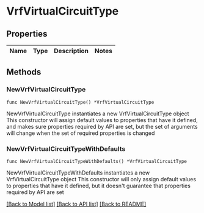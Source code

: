 # VrfVirtualCircuitType

## Properties

Name | Type | Description | Notes
------------ | ------------- | ------------- | -------------

## Methods

### NewVrfVirtualCircuitType

`func NewVrfVirtualCircuitType() *VrfVirtualCircuitType`

NewVrfVirtualCircuitType instantiates a new VrfVirtualCircuitType object
This constructor will assign default values to properties that have it defined,
and makes sure properties required by API are set, but the set of arguments
will change when the set of required properties is changed

### NewVrfVirtualCircuitTypeWithDefaults

`func NewVrfVirtualCircuitTypeWithDefaults() *VrfVirtualCircuitType`

NewVrfVirtualCircuitTypeWithDefaults instantiates a new VrfVirtualCircuitType object
This constructor will only assign default values to properties that have it defined,
but it doesn't guarantee that properties required by API are set


[[Back to Model list]](../README.md#documentation-for-models) [[Back to API list]](../README.md#documentation-for-api-endpoints) [[Back to README]](../README.md)


